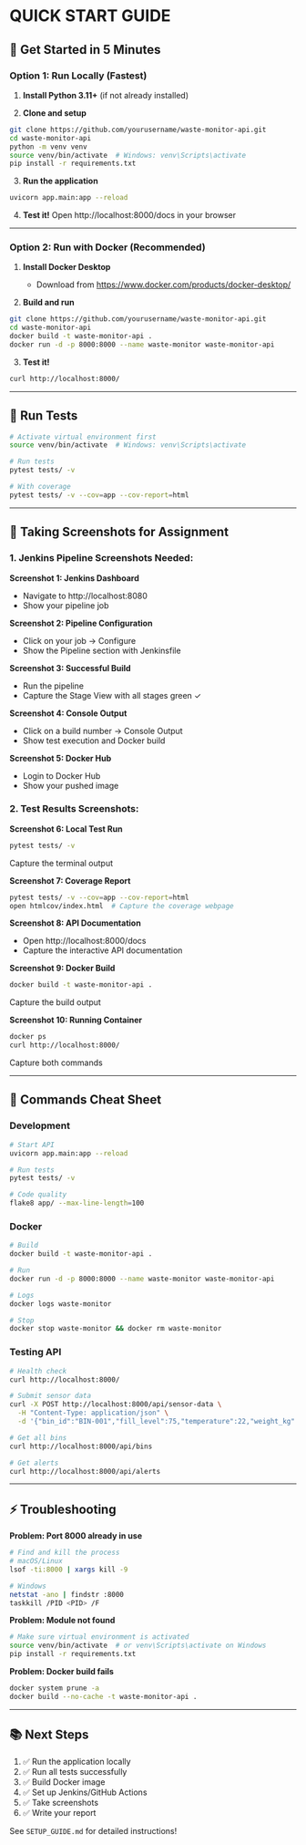 # QUICK START GUIDE

## 🚀 Get Started in 5 Minutes

### Option 1: Run Locally (Fastest)

1. **Install Python 3.11+** (if not already installed)

2. **Clone and setup**
```bash
git clone https://github.com/yourusername/waste-monitor-api.git
cd waste-monitor-api
python -m venv venv
source venv/bin/activate  # Windows: venv\Scripts\activate
pip install -r requirements.txt
```

3. **Run the application**
```bash
uvicorn app.main:app --reload
```

4. **Test it!**
Open http://localhost:8000/docs in your browser

---

### Option 2: Run with Docker (Recommended)

1. **Install Docker Desktop**
   - Download from https://www.docker.com/products/docker-desktop/

2. **Build and run**
```bash
git clone https://github.com/yourusername/waste-monitor-api.git
cd waste-monitor-api
docker build -t waste-monitor-api .
docker run -d -p 8000:8000 --name waste-monitor waste-monitor-api
```

3. **Test it!**
```bash
curl http://localhost:8000/
```

---

## 🧪 Run Tests

```bash
# Activate virtual environment first
source venv/bin/activate  # Windows: venv\Scripts\activate

# Run tests
pytest tests/ -v

# With coverage
pytest tests/ -v --cov=app --cov-report=html
```

---

## 📸 Taking Screenshots for Assignment

### 1. Jenkins Pipeline Screenshots Needed:

**Screenshot 1: Jenkins Dashboard**
- Navigate to http://localhost:8080
- Show your pipeline job

**Screenshot 2: Pipeline Configuration**
- Click on your job → Configure
- Show the Pipeline section with Jenkinsfile

**Screenshot 3: Successful Build**
- Run the pipeline
- Capture the Stage View with all stages green ✓

**Screenshot 4: Console Output**
- Click on a build number → Console Output
- Show test execution and Docker build

**Screenshot 5: Docker Hub**
- Login to Docker Hub
- Show your pushed image

### 2. Test Results Screenshots:

**Screenshot 6: Local Test Run**
```bash
pytest tests/ -v
```
Capture the terminal output

**Screenshot 7: Coverage Report**
```bash
pytest tests/ -v --cov=app --cov-report=html
open htmlcov/index.html  # Capture the coverage webpage
```

**Screenshot 8: API Documentation**
- Open http://localhost:8000/docs
- Capture the interactive API documentation

**Screenshot 9: Docker Build**
```bash
docker build -t waste-monitor-api .
```
Capture the build output

**Screenshot 10: Running Container**
```bash
docker ps
curl http://localhost:8000/
```
Capture both commands

---

## 📝 Commands Cheat Sheet

### Development
```bash
# Start API
uvicorn app.main:app --reload

# Run tests
pytest tests/ -v

# Code quality
flake8 app/ --max-line-length=100
```

### Docker
```bash
# Build
docker build -t waste-monitor-api .

# Run
docker run -d -p 8000:8000 --name waste-monitor waste-monitor-api

# Logs
docker logs waste-monitor

# Stop
docker stop waste-monitor && docker rm waste-monitor
```

### Testing API
```bash
# Health check
curl http://localhost:8000/

# Submit sensor data
curl -X POST http://localhost:8000/api/sensor-data \
  -H "Content-Type: application/json" \
  -d '{"bin_id":"BIN-001","fill_level":75,"temperature":22,"weight_kg":10,"location":"ICU"}'

# Get all bins
curl http://localhost:8000/api/bins

# Get alerts
curl http://localhost:8000/api/alerts
```

---

## ⚡ Troubleshooting

**Problem: Port 8000 already in use**
```bash
# Find and kill the process
# macOS/Linux
lsof -ti:8000 | xargs kill -9

# Windows
netstat -ano | findstr :8000
taskkill /PID <PID> /F
```

**Problem: Module not found**
```bash
# Make sure virtual environment is activated
source venv/bin/activate  # or venv\Scripts\activate on Windows
pip install -r requirements.txt
```

**Problem: Docker build fails**
```bash
docker system prune -a
docker build --no-cache -t waste-monitor-api .
```

---

## 📚 Next Steps

1. ✅ Run the application locally
2. ✅ Run all tests successfully  
3. ✅ Build Docker image
4. ✅ Set up Jenkins/GitHub Actions
5. ✅ Take screenshots
6. ✅ Write your report

See `SETUP_GUIDE.md` for detailed instructions!
